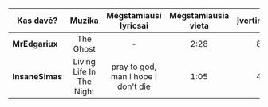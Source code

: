 | Kas davė?       |   Muzika   | Mėgstamiausi lyricsai | Mėgstamiausia vieta | Įvertinimas |
| --------------- |:----------:|:---------------------:|:-------------------:|:-----------:|
| **MrEdgariux**  | The Ghost | -                     | 2:28                | 8            |
| **InsaneSimas** | Living Life In The Night   | pray to god, man I hope I don't die                      | 1:05                    | 4            |

